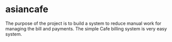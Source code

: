 # asiancafe
The purpose of the project is to build a system to reduce manual work for managing the bill and payments. The simple Cafe billing system is very easy system.
